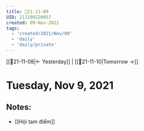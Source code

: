 ```yaml
---
title: 📝21-11-09
UID: 211109220057
created: 09-Nov-2021
tags:
  - 'created/2021/Nov/09'
  - 'daily'
  - 'daily/private'
---
```

[[📝21-11-08|<- Yesterday]] | [[📝21-11-10|Tomorrow ->]]
# Tuesday, Nov 9, 2021

## Notes:
- [[Hội tam điểm]]

